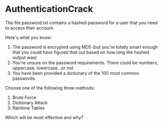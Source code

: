 # AuthenticationCrack

The file password.txt contains a hashed password for a user that you need to access their account. 

Here's what you know: 
1. The password is encrypted using MD5 (but you're totally smart enough that you could have figured that out based on how long the hashed output was)
2. You're unsure on the password requirements. There could be numbers, uppercase, lowercase...or not. 
3. You  have been provided a dictionary of the 100 most common passwords.

Choose one of the following three methods: 
1. Brute Force
2. Dictionary Attack
3. Rainbow Tables

Which will be most effective and why? 
